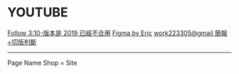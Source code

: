 # YOUTUBE

[Follow 3:10-版本是 2019 已經不合用](https://www.youtube.com/watch?v=Law7wfdg_ls)
[Figma by Eric](https://www.figma.com/file/kENLKGH76xcovjPI1h4mjq/Side-Project?t=jbWp4NUyv4b2IVsA-0)
[work223305@gmail 簡報+切版判斷](https://docs.google.com/presentation/d/1fAE6Bh9IHxIoQjzUwHF0Q6zRWOBvEqKA6vEG6Ss9cZQ/edit?usp=sharing)

---

Page Name
Shop = Site
